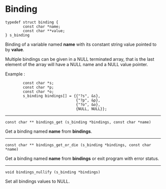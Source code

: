 # Binding

<a id="s_binding"></a>
```
typedef struct binding {
        const char *name;
        const char **value;
} s_binding
```

Binding of a variable named **name** with its constant string
value pointed to by **value**.

Multiple bindings can be given in a NULL terminated array, that
is the last element of the array will have a NULL name and a NULL
value pointer.

Example :
```
        const char *s;
        const char *p;
        const char *o;
        s_binding bindings[] = {{"?s", &s},
                                {"?p", &p},
                                {"?o", &o},
                                {NULL, NULL}};
```

---

<a id="bindings_get"></a>
`const char ** bindings_get (s_binding *bindings, const char *name)`

Get a binding named **name** from **bindings**.

---

<a id="bindings_get_or_die"></a>
`const char ** bindings_get_or_die (s_binding *bindings, const char *name)`

Get a binding named **name** from **bindings** or exit program with error status.

---

<a id="bindings_nullify"></a>
`void bindings_nullify (s_binding *bindings)`

Set all bindings values to NULL.
